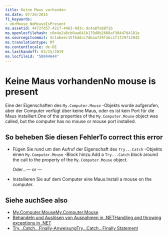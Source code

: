 ```yaml
---
title: Keine Maus vorhanden
ms.date: 07/20/2015
f1_keywords:
- vbrMouse_NoMouseIsPresent
ms.assetid: 4472fd57-4217-4463-9d3c-dc4a8fe88f1b
ms.openlocfilehash: c0e4e2a8cb0aa641b179d8b2608af384d7d4181e
ms.sourcegitcommit: 5c1abeec15fbddcc7dbaa729fabc1f1f29f12045
ms.translationtype: MT
ms.contentlocale: de-DE
ms.lasthandoff: 03/15/2019
ms.locfileid: "58044644"
---
```

# <a name="no-mouse-is-present"></a><span data-ttu-id="9f825-102">Keine Maus vorhanden</span><span class="sxs-lookup"><span data-stu-id="9f825-102">No mouse is present</span></span>
<span data-ttu-id="9f825-103">Eine der Eigenschaften des `My.Computer.Mouse` -Objekts wurde aufgerufen, aber der Computer verfügt über keine Maus, oder es ist kein Port für die Maus installiert.</span><span class="sxs-lookup"><span data-stu-id="9f825-103">One of the properties of the `My.Computer.Mouse` object was called, but the computer has no mouse or mouse port installed.</span></span>  
  
## <a name="to-correct-this-error"></a><span data-ttu-id="9f825-104">So beheben Sie diesen Fehler</span><span class="sxs-lookup"><span data-stu-id="9f825-104">To correct this error</span></span>  
  
-   <span data-ttu-id="9f825-105">Fügen Sie rund um den Aufruf der Eigenschaft des `Try...Catch` -Objekts einen `My.Computer.Mouse` -Block hinzu.</span><span class="sxs-lookup"><span data-stu-id="9f825-105">Add a `Try...Catch` block around the call to the property of the `My.Computer.Mouse` object.</span></span>  
  
     <span data-ttu-id="9f825-106">Oder...</span><span class="sxs-lookup"><span data-stu-id="9f825-106">— or —</span></span>  
  
-   <span data-ttu-id="9f825-107">Installieren Sie auf dem Computer eine Maus.</span><span class="sxs-lookup"><span data-stu-id="9f825-107">Install a mouse on the computer.</span></span>  
  
## <a name="see-also"></a><span data-ttu-id="9f825-108">Siehe auch</span><span class="sxs-lookup"><span data-stu-id="9f825-108">See also</span></span>

- [<span data-ttu-id="9f825-109">My.Computer.Mouse</span><span class="sxs-lookup"><span data-stu-id="9f825-109">My.Computer.Mouse</span></span>](xref:Microsoft.VisualBasic.Devices.Mouse)
- [<span data-ttu-id="9f825-110">Behandeln und Auslösen von Ausnahmen in .NET</span><span class="sxs-lookup"><span data-stu-id="9f825-110">Handling and throwing exceptions in .NET</span></span>](../../standard/exceptions/index.md)
- [<span data-ttu-id="9f825-111">Try...Catch...Finally-Anweisung</span><span class="sxs-lookup"><span data-stu-id="9f825-111">Try...Catch...Finally Statement</span></span>](../../visual-basic/language-reference/statements/try-catch-finally-statement.md)
